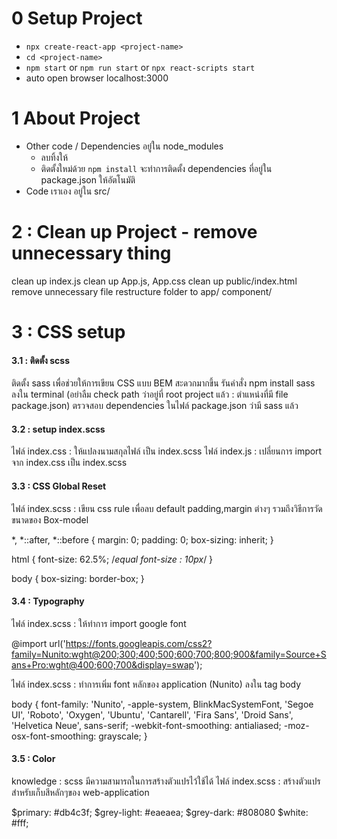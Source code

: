# 0 Setup Project

- `npx create-react-app <project-name>`
- `cd <project-name>`
- `npm start` or `npm run start` or `npx react-scripts start`
- auto open browser localhost:3000

# 1 About Project
- Other code / Dependencies อยู๋ใน node_modules
    - ลบทิ้งให้
    - ติดตั้งใหม่ด้วย `npm install` จะทำการติดตั้ง dependencies ที่อยู่ใน package.json ให้อัตโนมัติ
- Code เราเอง อยู่ใน src/

# 2 : Clean up Project - remove unnecessary thing
clean up index.js
clean up App.js, App.css
clean up public/index.html
remove unnecessary file
restructure folder to app/ component/

# 3 : CSS setup
#### 3.1 : ติดตั้ง scss

ติดตั้ง sass เพื่อช่วยให้การเขียน CSS แบบ BEM สะดวกมากขึ้น
รันคำสั่ง npm install sass ลงใน terminal (อย่าลืม check path ว่าอยู่ที่ root project แล้ว : ตำแหน่งที่มี file package.json)
ตรวจสอบ dependencies ในไฟล์ package.json ว่ามี sass แล้ว

#### 3.2 : setup index.scss

ไฟล์ index.css : ให้แปลงนามสกุลไฟล์ เป็น index.scss
ไฟล์ index.js : เปลี่ยนการ import จาก index.css เป็น index.scss

#### 3.3 : CSS Global Reset

ไฟล์ index.scss : เขียน css rule เพื่อลบ default padding,margin ต่างๆ รวมถึงวิธีการวัดขนาดของ Box-model

*,
*::after,
*::before {
    margin: 0;
    padding: 0;
    box-sizing: inherit;
}

html {
    font-size: 62.5%; /*equal font-size : 10px*/
}

body {
    box-sizing: border-box;
}


#### 3.4 : Typography

ไฟล์ index.scss : ให้ทำการ import google font

@import url('https://fonts.googleapis.com/css2?family=Nunito:wght@200;300;400;500;600;700;800;900&family=Source+Sans+Pro:wght@400;600;700&display=swap');


ไฟล์ index.scss : ทำการเพิ่ม font หลักของ application (Nunito) ลงใน tag body

body {
    font-family: 'Nunito', -apple-system, BlinkMacSystemFont, 'Segoe UI', 'Roboto', 'Oxygen', 'Ubuntu',
        'Cantarell', 'Fira Sans', 'Droid Sans', 'Helvetica Neue', sans-serif;
    -webkit-font-smoothing: antialiased;
    -moz-osx-font-smoothing: grayscale;
}


#### 3.5 : Color

knowledge : scss มีความสามารถในการสร้างตัวแปรไว้ใช้ได้
ไฟล์ index.scss : สร้างตัวแปรสำหรับเก็บสีหลักๆของ web-application

$primary: #db4c3f;
$grey-light: #eaeaea;
$grey-dark: #808080
$white: #fff;
 
